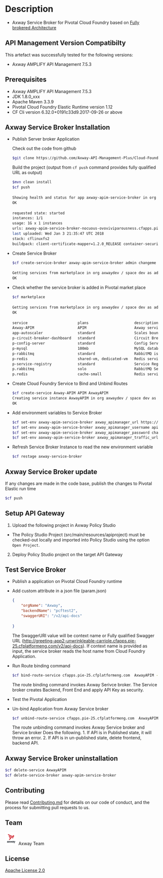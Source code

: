 # Description
- Axway Service Broker for Pivotal Cloud Foundry based on [Fully brokered Architecture](https://docs.pivotal.io/pivotalcf/1-12/services/route-services.html#fully-brokered)


## API Management Version Compatibilty
This artefact was successfully tested for the following versions:
- Axway AMPLIFY API Management 7.5.3


## Prerequisites

- Axway AMPLIFY API Management 7.5.3
- JDK 1.8.0_xxx
- Apache Maven 3.3.9
- Pivotal Cloud Foundry Elastic Runtime  version 1.12 
- CF Cli version 6.32.0+0191c33d9.2017-09-26 or above

## Axway Service Broker  Installation

- Publish Server broker Application

	Check out the code from github
	```bash
	$git clone https://github.com/Axway-API-Management-Plus/Cloud-Foundry-Service-Broker-Sample.git
	```
	Build the project (output from `cf push` command provides fully qualified URL as output)
	```bash
	$mvn clean install
	$cf push 
	
	Showing health and status for app axway-apim-service-broker in org axwaydev / space dev as admin...
	OK
	
	requested state: started
	instances: 1/1
	usage: 1G x 1 instances
	urls: axway-apim-service-broker-nocuous-ovoviviparousness.cfapps.pie-25.cfplatformeng.com
	last uploaded: Wed Jan 3 21:35:47 UTC 2018
	stack: cflinuxfs2
	buildpack: client-certificate-mapper=1.2.0_RELEASE container-security-provider=1.8.0_RELEASE java-buildpack=v4.5-offline-https://github.com/cloudfoundry/java-buildpack.git#ffeefb9 java-main java-opts jvmkill-agent=1.10.0_RELEASE open-jdk-like-jre=1.8.0_1...
	```

- Create Service Broker 

	```bash
	$cf create-service-broker axway-apim-service-broker admin changeme http://axway-apim-service-broker-nocuous-ovoviviparousness.cfapps.pie-25.cfplatformeng.com --space-scoped
	
	Getting services from marketplace in org axwaydev / space dev as admin...
	OK
	```

- Check whether the service broker is added in Pivotal market place

	```bash
	$cf marketplace
	
	Getting services from marketplace in org axwaydev / space dev as admin...
	OK
	
	service                       plans                     description
	Axway-APIM                    APIM                      Axway service broker implementation
	app-autoscaler                standard                  Scales bound applications in response to load
	p-circuit-breaker-dashboard   standard                  Circuit Breaker Dashboard for Spring Cloud Applications
	p-config-server               standard                  Config Server for Spring Cloud Applications
	p-mysql                       100mb                     MySQL databases on demand
	p-rabbitmq                    standard                  RabbitMQ is a robust and scalable high-performance multi-protocol messaging broker.
	p-redis                       shared-vm, dedicated-vm   Redis service to provide pre-provisioned instances configured as a datastore, running on a shared or dedicated VM.
	p-service-registry            standard                  Service Registry for Spring Cloud Applications
	p.rabbitmq                    solo                      RabbitMQ Service
	p.redis                       cache-small               Redis service to provide on-demand dedicated instances configured as a cache.
	```
	
- Create Cloud Foundry Service to Bind and Unbind Routes
 
	```bash
    $cf create-service Axway-APIM APIM AxwayAPIM
	Creating service instance AxwayAPIM in org axwaydev / space dev as admin...
	OK
	```

- Add environment variables to Service Broker

	```bash
	$cf set-env axway-apim-service-broker axway_apimanager_url https://phx-107.demo.axway.com:8075
	$cf set-env axway-apim-service-broker axway_apimanager_username apiadmin
	$cf set-env axway-apim-service-broker axway_apimanager_password changeme
	$cf set-env aaxway-apim-service-broker axway_apimanager_traffic_url https://phx-107.demo.axway.com:8065 // In High Availability scenario the URL will be a Load Balancer URL
	```
									
- Refresh Service Broker Instance to read the new environment variable
	
	```bash
    $cf restage axway-service-broker
    ```
    

## Axway Service Broker update

If any changes are made in the code base, publish the changes to Pivotal Elastic run time
```bash
$cf push
```

## Setup API Gateway

1. Upload the following project in Axway Policy Studio
  * The Policy Studio Project (src/main/resources/apiproject) must be checked-out locally and imported into Policy Studio using the option `Open Project`.

2. Deploy Policy Studio project on the target API Gateway



## Test Service Broker

- Publish a application on Pivotal Cloud Foundry runtime
- Add custom attribute in a json file (param.json)
	
    ```json
	{
		"orgName": "Axway",
		"backendName": "pcftest2",
		"swaggerURI": "/v2/api-docs" 
		
	}
	```
	The SwaggerURI value will be context name  or Fully qualified Swagger URL (http://greeting-app2-unwrinkleable-carriole.cfapps.pie-25.cfplatformeng.com/v2/api-docs). If context name is provided as input, the service broker reads the host name from Cloud Foundry Application.
	
- Run  Route binding command

	```bash
	$cf bind-route-service cfapps.pie-25.cfplatformeng.com  AxwayAPIM --hostname greeting-app-tournois-postresurrection -c param.json
	```
	
	The route binding command invokes Axway Serivce broker. The Service broker creates Backend, Front End and apply API Key as security. 
	
- Test the Pivotal Application

- Un-bind Application from Axway Service broker

	```bash
	$cf unbind-route-service cfapps.pie-25.cfplatformeng.com  AxwayAPIM --hostname greeting-app-tournois-postresurrection 
	```
	
	The route unbinding command invokes Axway Service broker and Service broker Does the following. 
		1. If API is in Published state, it will throw an error. 
		2. If API is in un-published state, delete frontend, backend API. 
		
 

## Axway Service Broker  uninstallation
	
```bash
$cf delete-service AxwayAPIM
$cf delete-service-broker axway-apim-service-broker
```

## Contributing
Please read [Contributing.md](https://github.com/Axway-API-Management-Plus/Common/blob/master/Contributing.md) for details on our code of conduct, and the process for submitting pull requests to us.

## Team

![alt text](https://github.com/Axway-API-Management-Plus/Common/blob/master/img/AxwayLogoSmall.png)
Axway Team



## License
[Apache License 2.0](/LICENSE)
